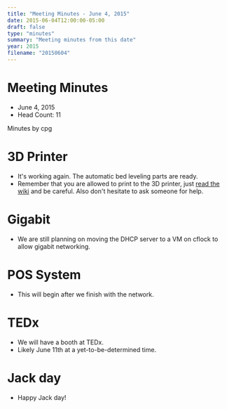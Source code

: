 ```yaml
---
title: "Meeting Minutes - June 4, 2015"
date: 2015-06-04T12:00:00-05:00
draft: false
type: "minutes"
summary: "Meeting minutes from this date"
year: 2015
filename: "20150604"
---
```


# Meeting Minutes

- June 4, 2015
- Head Count: 11

Minutes by cpg

# 3D Printer

- It's working again. The automatic bed leveling parts are ready.
- Remember that you are allowed to print to the 3D printer, just [read the wiki](https://cclub.cs.wmich.edu/wiki/How_to_Use_the_3d_Printer) and be careful. Also don't hesitate to ask someone for help.

# Gigabit

- We are still planning on moving the DHCP server to a VM on cflock to allow gigabit networking.

# POS System

- This will begin after we finish with the network.

# TEDx

- We will have a booth at TEDx.
- Likely June 11th at a yet-to-be-determined time.

# Jack day

- Happy Jack day!
